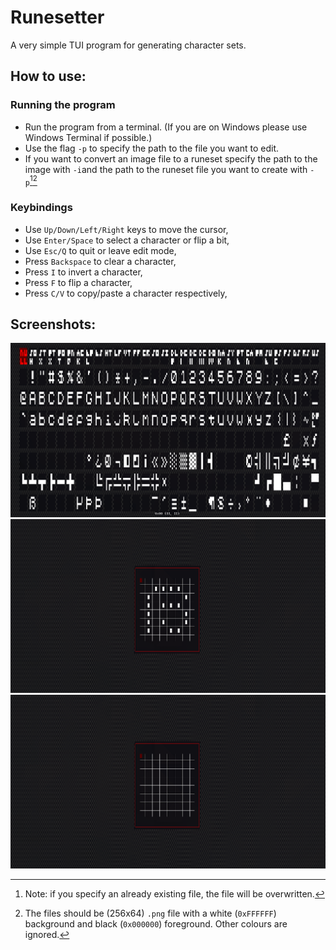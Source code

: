 # Runesetter

A very simple TUI program for generating character sets.

## How to use:

### Running the program

* Run the program from a terminal. (If you are on Windows please use Windows Terminal if possible.)
* Use the flag `-p` to specify the path to the file you want to edit.
* If you want to convert an image file to a runeset specify the path to the image with `-i`and the path to the runeset file you want to create with `-p`[^1][^2]

### Keybindings

* Use `Up/Down/Left/Right` keys to move the cursor,
* Use `Enter/Space` to select a character or flip a bit,
* Use `Esc/Q` to quit or leave edit mode,
* Press `Backspace` to clear a character,
* Press `I` to invert a character,
* Press `F` to flip a character,
* Press `C/V` to copy/paste a character respectively,

## Screenshots:

![All characters screen](./screenshots/1.png)
![Editing an example character](./screenshots/2.png)
![Editing a blank character](./screenshots/3.png)

[^1]: Note: if you specify an already existing file, the file will be overwritten.
[^2]: The files should be (256x64) `.png` file with a white (`0xFFFFFF`) background and black (`0x000000`) foreground. Other colours are ignored.
